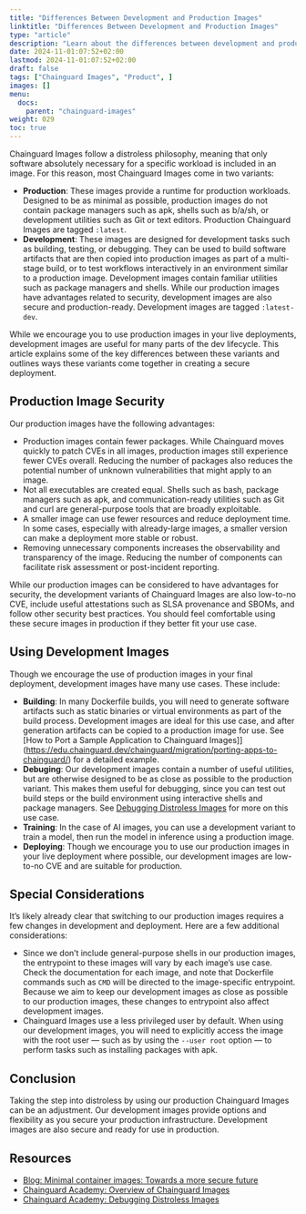 ```yaml
---
title: "Differences Between Development and Production Images"
linktitle: "Differences Between Development and Production Images"
type: "article"
description: "Learn about the differences between development and production Chainguard Images"
date: 2024-11-01:07:52+02:00
lastmod: 2024-11-01:07:52+02:00
draft: false
tags: ["Chainguard Images", "Product", ]
images: []
menu:
  docs:
    parent: "chainguard-images"
weight: 029
toc: true
---
```


Chainguard Images follow a distroless philosophy, meaning that only software absolutely necessary for a specific workload is included in an image. For this reason, most Chainguard Images come in two variants:

- **Production**: These images provide a runtime for production workloads. Designed to be as minimal as possible, production images do not contain package managers such as apk, shells such as b/a/sh, or development utilities such as Git or text editors. Production Chainguard Images are tagged `:latest`.  
- **Development**: These images are designed for development tasks such as building, testing, or debugging. They can be used to build software artifacts that are then copied into production images as part of a multi-stage build, or to test workflows interactively in an environment similar to a production image. Development images contain familiar utilities such as package managers and shells. While our production images have advantages related to security, development images are also secure and production-ready. Development images are tagged `:latest-dev`.

While we encourage you to use production images in your live deployments, development images are useful for many parts of the dev lifecycle. This article explains some of the key differences between these variants and outlines ways these variants come together in creating a secure deployment.

## Production Image Security

Our production images have the following advantages:

- Production images contain fewer packages. While Chainguard moves quickly to patch CVEs in all images, production images still experience fewer CVEs overall. Reducing the number of packages also reduces the potential number of unknown vulnerabilities that might apply to an image.  
- Not all executables are created equal. Shells such as bash, package managers such as apk, and communication-ready utilities such as Git and curl are general-purpose tools that are broadly exploitable.  
- A smaller image can use fewer resources and reduce deployment time. In some cases, especially with already-large images, a smaller version can make a deployment more stable or robust.  
- Removing unnecessary components increases the observability and transparency of the image. Reducing the number of components can facilitate risk assessment or post-incident reporting.

While our production images can be considered to have advantages for security, the development variants of Chainguard Images are also low-to-no CVE, include useful attestations such as SLSA provenance and SBOMs, and follow other security best practices. You should feel comfortable using these secure images in production if they better fit your use case.

## Using Development Images

Though we encourage the use of production images in your final deployment, development images have many use cases. These include:

- **Building**: In many Dockerfile builds, you will need to generate software artifacts such as static binaries or virtual environments as part of the build process. Development images are ideal for this use case, and after generation artifacts can be copied to a production image for use. See [How to Port a Sample Application to Chainguard Images]](https://edu.chainguard.dev/chainguard/migration/porting-apps-to-chainguard/) for a detailed example.
- **Debuging**: Our development images contain a number of useful utilities, but are otherwise designed to be as close as possible to the production variant. This makes them useful for debugging, since you can test out build steps or the build environment using interactive shells and package managers. See [Debugging Distroless Images](https://edu.chainguard.dev/chainguard/chainguard-images/debugging-distroless-images/) for more on this use case.
- **Training**: In the case of AI images, you can use a development variant to train a model, then run the model in inference using a production image.  
- **Deploying**: Though we encourage you to use our production images in your live deployment where possible, our development images are low-to-no CVE and are suitable for production.

## Special Considerations

It’s likely already clear that switching to our production images requires a few changes in development and deployment. Here are a few additional considerations:

* Since we don’t include general-purpose shells in our production images, the entrypoint to these images will vary by each image’s use case. Check the documentation for each image, and note that Dockerfile commands such as `CMD` will be directed to the image-specific entrypoint. Because we aim to keep our development images as close as possible to our production images, these changes to entrypoint also affect development images.  
* Chainguard Images use a less privileged user by default. When using our development images, you will need to explicitly access the image with the root user — such as by using the `--user root` option — to perform tasks such as installing packages with apk.

## Conclusion

Taking the step into distroless by using our production Chainguard Images can be an adjustment. Our development images provide options and flexibility as you secure your production infrastructure. Development images are also secure and ready for use in production.

## Resources

* [Blog: Minimal container images: Towards a more secure future](https://www.chainguard.dev/unchained/minimal-container-images-towards-a-more-secure-future)  
* [Chainguard Academy: Overview of Chainguard Images](https://edu.chainguard.dev/chainguard/chainguard-images/overview#why-distroless)  
* [Chainguard Academy: Debugging Distroless Images](https://edu.chainguard.dev/chainguard/chainguard-images/debugging-distroless-images/)

